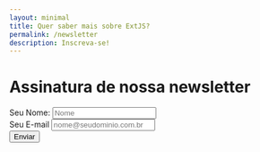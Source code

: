 ```yaml
---
layout: minimal
title: Quer saber mais sobre ExtJS? 
permalink: /newsletter
description: Inscreva-se!
---
```

<div class="row">
  <div class="col-12 text-center">
    <h1>Assinatura de nossa newsletter</h1>
  </div>
</div>
<form action="https://formspree.io/media@bsource.com.br" method="POST" target="_blank"  class="offset-1 col-10">
  <input type="hidden" name="_subject" value="Novo contato!" /> 
  <input type="hidden" name="_next" value="https://blog.bsource.com.br/assinatura-newsletter" /> 
  <input type="hidden" name="_language" value="pt" /> 
  <div class="form-group">
    <label for="txtNome">Seu Nome:</label>
    <input type="text" 
           id="txtNome" 
           name="name"
           placeholder="Nome" 
           data-vv-id="_jgffphqqw" 
           aria-required="true" 
           aria-invalid="false"  
           class="form-control"/>
  </div>
  <div class="form-group">
    <label for="txtEmail">Seu E-mail</label>
    <input type="email" 
           class="form-control" 
           id="txtEmail" 
           name="email"
           data-vv-id="_owa60l0p5"
           placeholder="nome@seudominio.com.br"
           aria-required="true" ria-invalid="false"/>
  </div>
  <button type="submit" class="btn btn-primary btn-block mb-2">Enviar</button>
</form>


<!--
<section class="formularioBS" itemprop="formularioBS;">
    <div class="center">
        <img src="/assets/img/logo-bsource.png" alt="BSourceimg" style="margin:0 auto; margin-top: 0px;"><br>
    </div>
    <br>
    <br>
    <br>

    
<form action="https://formspree.io/media@bsource.com.br" method="POST" target="_blank" class="formularioBS" style="width: 100%; max-width: 600px;margin-left: 0px; margin: auto;"> 
    <fieldset><input type="hidden" name="_subject" value="Novo contato!"> <input type="hidden" name="_next" value="https://blog.bsource.com.br/thanks"> <input type="hidden" name="_language" value="pt"> <input type="text" name="nome" placeholder="Seu nome" class="" data-vv-id="_jgffphqqw" aria-required="true" aria-invalid="false">  <input type="text" name="email" placeholder="Seu e-mail" class="" data-vv-id="_owa60l0p5" aria-required="true" aria-invalid="false">   
    <div class="form-group">
     <label for="range" style=" color: black;">Qual a chance de você recomendar o nosso blog a um amigo?</label>
        <input type="range" id="range" name="range" min="0" max="10">
        <br>
    </div>   <button type="submit" class="btn btn-default" style="width: 600px;">Increver-se</button>
-->